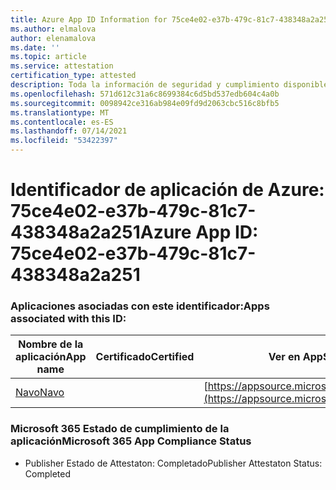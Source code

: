 ```yaml
---
title: Azure App ID Information for 75ce4e02-e37b-479c-81c7-438348a2a251
ms.author: elmalova
author: elenamalova
ms.date: ''
ms.topic: article
ms.service: attestation
certification_type: attested
description: Toda la información de seguridad y cumplimiento disponible para 75ce4e02-e37b-479c-81c7-438348a2a251.
ms.openlocfilehash: 571d612c31a6c8699384c6d5bd537edb604c4a0b
ms.sourcegitcommit: 0098942ce316ab984e09fd9d2063cbc516c8bfb5
ms.translationtype: MT
ms.contentlocale: es-ES
ms.lasthandoff: 07/14/2021
ms.locfileid: "53422397"
---
```

# <a name="azure-app-id-75ce4e02-e37b-479c-81c7-438348a2a251"></a><span data-ttu-id="69e6f-103">Identificador de aplicación de Azure: 75ce4e02-e37b-479c-81c7-438348a2a251</span><span class="sxs-lookup"><span data-stu-id="69e6f-103">Azure App ID: 75ce4e02-e37b-479c-81c7-438348a2a251</span></span>


### <a name="apps-associated-with-this-id"></a><span data-ttu-id="69e6f-104">Aplicaciones asociadas con este identificador:</span><span class="sxs-lookup"><span data-stu-id="69e6f-104">Apps associated with this ID:</span></span>
| <span data-ttu-id="69e6f-105">**Nombre de la aplicación**</span><span class="sxs-lookup"><span data-stu-id="69e6f-105">**App name**</span></span> | <span data-ttu-id="69e6f-106">**Certificado**</span><span class="sxs-lookup"><span data-stu-id="69e6f-106">**Certified**</span></span> | <span data-ttu-id="69e6f-107">**Ver en AppSource**</span><span class="sxs-lookup"><span data-stu-id="69e6f-107">**View in AppSource**</span></span> |
|-|-|-|
| [<span data-ttu-id="69e6f-108">Navo</span><span class="sxs-lookup"><span data-stu-id="69e6f-108">Navo</span></span>](https://docs.microsoft.com/en-us/microsoft-365-app-certification/forward/WA200001047) |  | [https://appsource.microsoft.com/product/office/WA200001047](https://appsource.microsoft.com/product/office/WA200001047) |

### <a name="microsoft-365-app-compliance-status"></a><span data-ttu-id="69e6f-109">Microsoft 365 Estado de cumplimiento de la aplicación</span><span class="sxs-lookup"><span data-stu-id="69e6f-109">Microsoft 365 App Compliance Status</span></span>
- <span data-ttu-id="69e6f-110">Publisher Estado de Attestaton: Completado</span><span class="sxs-lookup"><span data-stu-id="69e6f-110">Publisher Attestaton Status: Completed</span></span>
